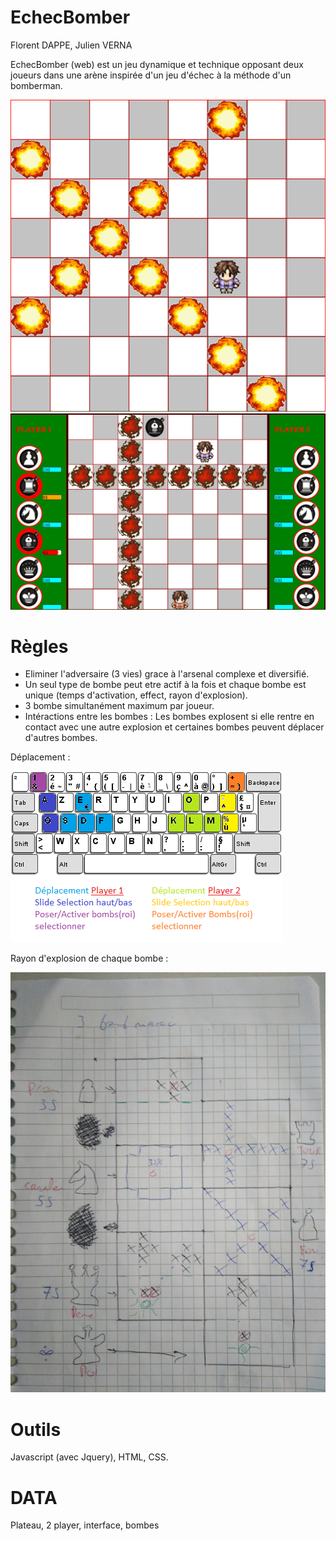 # EchecBomber

Florent DAPPE,
Julien VERNA

EchecBomber (web) est un jeu dynamique et technique opposant deux joueurs dans une arène inspirée d'un jeu d'échec à la méthode d'un bomberman.

![wireframe](https://raw.githubusercontent.com/FuryLucky/EchecBomber/master/wireframe/Wireframe-game.PNG "wireframe 1")
![wireframe](https://raw.githubusercontent.com/FuryLucky/EchecBomber/master/wireframe/Wireframe-gameplay.PNG "wireframe 2")

# Règles


* Eliminer l'adversaire (3 vies) grace à l'arsenal complexe et diversifié.
* Un seul type de bombe peut etre actif à la fois et chaque bombe est unique (temps d'activation, effect, rayon d'explosion).
* 3 bombe simultanément maximum par joueur.
* Intéractions entre les bombes : Les bombes explosent si elle rentre en contact avec une autre explosion et certaines bombes peuvent déplacer d'autres bombes.
                                 
Déplacement :

![wireframe](https://raw.githubusercontent.com/FuryLucky/EchecBomber/master/wireframe/key.png "wireframe 3")

Rayon d'explosion de chaque bombe :

![wireframe](https://raw.githubusercontent.com/FuryLucky/EchecBomber/master/wireframe/Wireframe-bombs.jpg "wireframe 4")

# Outils

Javascript (avec Jquery), HTML, CSS.

# DATA

Plateau, 2 player, interface, bombes
